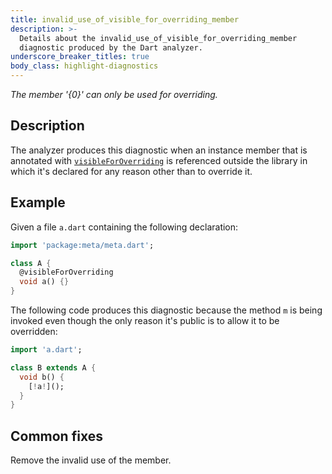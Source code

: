 ```yaml
---
title: invalid_use_of_visible_for_overriding_member
description: >-
  Details about the invalid_use_of_visible_for_overriding_member
  diagnostic produced by the Dart analyzer.
underscore_breaker_titles: true
body_class: highlight-diagnostics
---
```


_The member '{0}' can only be used for overriding._

## Description

The analyzer produces this diagnostic when an instance member that is
annotated with [`visibleForOverriding`][meta-visibleForOverriding] is
referenced outside the library in which it's declared for any reason other
than to override it.

## Example

Given a file `a.dart` containing the following declaration:

```dart
import 'package:meta/meta.dart';

class A {
  @visibleForOverriding
  void a() {}
}
```

The following code produces this diagnostic because the method `m` is being
invoked even though the only reason it's public is to allow it to be
overridden:

```dart
import 'a.dart';

class B extends A {
  void b() {
    [!a!]();
  }
}
```

## Common fixes

Remove the invalid use of the member.

[meta-visibleForOverriding]: https://pub.dev/documentation/meta/latest/meta/visibleForOverriding-constant.html

